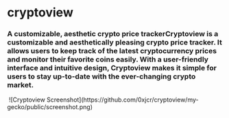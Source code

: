 # cryptoview
### A customizable, aesthetic crypto price trackerCryptoview is a customizable and aesthetically pleasing crypto price tracker. It allows users to keep track of the latest cryptocurrency prices and monitor their favorite coins easily. With a user-friendly interface and intuitive design, Cryptoview makes it simple for users to stay up-to-date with the ever-changing crypto market.
<img src="https://github.com/0xjcr/cryptoview/my-gecko/public/screenshot.png" alt="">
![Cryptoview Screenshot](https://github.com/0xjcr/cryptoview/my-gecko/public/screenshot.png)
